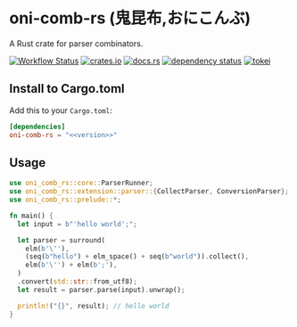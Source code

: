 # oni-comb-rs (鬼昆布,おにこんぶ)

A Rust crate for parser combinators.

[![Workflow Status](https://github.com/j5ik2o/parsing-rust/workflows/Rust/badge.svg)](https://github.com/j5ik2o/parsing-rust/actions?query=workflow%3A%22Rust%22)
[![crates.io](https://img.shields.io/crates/v/parsing-rust.svg)](https://crates.io/crates/parsing-rust)
[![docs.rs](https://docs.rs/parsing-rust/badge.svg)](https://docs.rs/parsing-rust)
[![dependency status](https://deps.rs/repo/github/j5ik2o/parsing-rust/status.svg)](https://deps.rs/repo/github/j5ik2o/parsing-rust)
[![tokei](https://tokei.rs/b1/github/j5ik2o/parsing-rust)](https://github.com/XAMPPRocky/tokei)

## Install to Cargo.toml

Add this to your `Cargo.toml`:

```toml
[dependencies]
oni-comb-rs = "<<version>>"
```

## Usage

```rust
use oni_comb_rs::core::ParserRunner;
use oni_comb_rs::extension::parser::{CollectParser, ConversionParser};
use oni_comb_rs::prelude::*;

fn main() {
  let input = b"'hello world';";

  let parser = surround(
    elm(b'\''),
    (seq(b"hello") + elm_space() + seq(b"world")).collect(),
    elm(b'\'') + elm(b';'),
  )
  .convert(std::str::from_utf8);
  let result = parser.parse(input).unwrap();

  println!("{}", result); // hello world 
}
```
